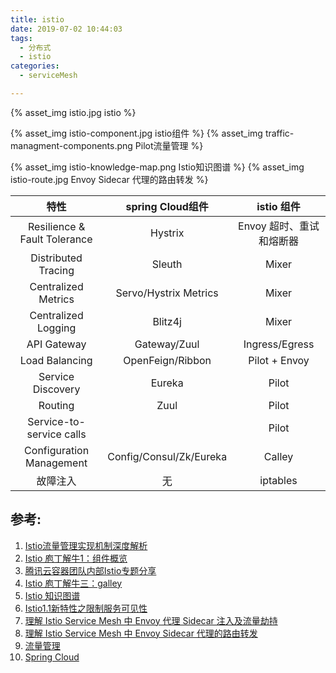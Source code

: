 ```yaml
---
title: istio
date: 2019-07-02 10:44:03
tags:
  - 分布式
  - istio
categories: 
  - serviceMesh  

---
```


{% asset_img  istio.jpg  istio %}

<!-- more -->

{% asset_img  istio-component.jpg  istio组件  %}
{% asset_img  traffic-managment-components.png  Pilot流量管理  %}

{% asset_img  istio-knowledge-map.png   Istio知识图谱 %}
{% asset_img  istio-route.jpg  Envoy Sidecar 代理的路由转发  %}


特性 | spring Cloud组件 | istio 组件 | 
:-: | :-: | :-: | 
Resilience & Fault Tolerance | Hystrix |   Envoy  超时、重试和熔断器 |  
Distributed Tracing |  Sleuth | Mixer | 
Centralized Metrics | Servo/Hystrix Metrics | Mixer |
Centralized Logging | Blitz4j | Mixer |
API Gateway | Gateway/Zuul | Ingress/Egress |  
Load Balancing | OpenFeign/Ribbon  | Pilot + Envoy |
Service Discovery | Eureka  | Pilot |
Routing | Zuul | Pilot | 
Service-to-service calls |  | Pilot | 
Configuration Management | Config/Consul/Zk/Eureka | Calley | 
故障注入| 无 | iptables | 



## 参考:
1. [Istio流量管理实现机制深度解析](https://zhaohuabing.com/post/2018-09-25-istio-traffic-management-impl-intro/)
2. [Istio 庖丁解牛1：组件概览](https://mp.weixin.qq.com/s/VwqxrZsVmn4a5PcVckaLxA)
3. [腾讯云容器团队内部Istio专题分享](https://mp.weixin.qq.com/s/NjMncH84uEl_PywOFFMlFA)
4. [Istio 庖丁解牛三：galley](https://mp.weixin.qq.com/s/BMVCeiA2aqASbLqyhPomWA)
5. [Istio 知识图谱](https://github.com/servicemesher/istio-knowledge-map)
6. [Istio1.1新特性之限制服务可见性](http://www.servicemesher.com/blog/istio-service-visibility/)
7. [理解 Istio Service Mesh 中 Envoy 代理 Sidecar 注入及流量劫持](https://jimmysong.io/posts/envoy-sidecar-injection-in-istio-service-mesh-deep-dive/)
8. [理解 Istio Service Mesh 中 Envoy Sidecar 代理的路由转发](http://www.servicemesher.com/blog/envoy-sidecar-routing-of-istio-service-mesh-deep-dive/)
9. [流量管理](https://preliminary.istio.io/zh/docs/concepts/traffic-management)
10. [Spring Cloud](https://spring.io/projects/spring-cloud)
